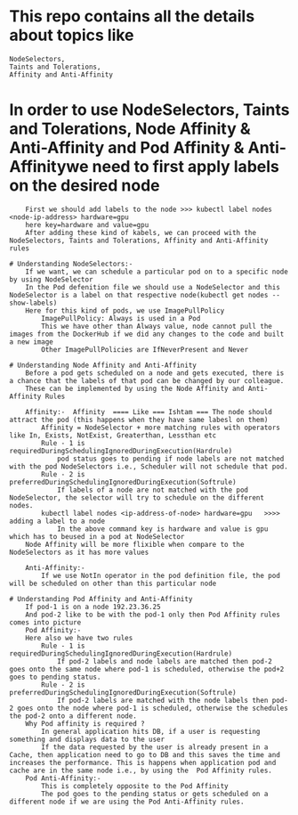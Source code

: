 # This repo contains all the details about topics like 
    NodeSelectors, 
    Taints and Tolerations, 
    Affinity and Anti-Affinity

# In order to use  NodeSelectors, Taints and Tolerations, Node Affinity & Anti-Affinity  and Pod Affinity &  Anti-Affinitywe need to first apply labels on the desired node
        First we should add labels to the node >>> kubectl label nodes <node-ip-address> hardware=gpu
        here key=hardware and value=gpu
        After adding these kind of kabels, we can proceed with the NodeSelectors, Taints and Tolerations, Affinity and Anti-Affinity rules

    # Understanding NodeSelectors:-
        If we want, we can schedule a particular pod on to a specific node by using NodeSelector
        In the Pod defenition file we should use a NodeSelector and this NodeSelector is a label on that respective node(kubectl get nodes --show-labels)
        Here for this kind of pods, we use ImagePullPolicy 
            ImagePullPolicy: Always is used in a Pod
            This we have other than Always value, node cannot pull the images from the DockerHub if we did any changes to the code and built a new image
            Other ImagePullPolicies are IfNeverPresent and Never

    # Understanding Node Affinity and Anti-Affinity
        Before a pod gets scheduled on a node and gets executed, there is a chance that the labels of that pod can be changed by our colleague.
        These can be implemented by using the Node Affinity and Anti-Affinity Rules

        Affinity:-  Affinity  ==== Like === Ishtam === The node should attract the pod (this happens when they have same labesl on them)
            Affinity = NodeSelector + more matching rules with operators like In, Exists, NotExist, Greaterthan, Lessthan etc
            Rule - 1 is requiredDuringSchedulingIgnoredDuringExecution(Hardrule)
                pod status goes to pending if node labels are not matched with the pod NodeSelectors i.e., Scheduler will not schedule that pod.
            Rule - 2 is preferredDuringSchedulingIgnoredDuringExecution(Softrule)
                If labels of a node are not matched with the pod NodeSelector, the selector will try to schedule on the different nodes.
            kubectl label nodes <ip-address-of-node> hardware=gpu   >>>> adding a label to a node
                In the above command key is hardware and value is gpu which has to beused in a pod at NodeSelector
        Node Affinity will be more flixible when compare to the NodeSelectors as it has more values

        Anti-Affinity:-
            If we use NotIn operator in the pod definition file, the pod will be scheduled on other than this particular node
    
    # Understanding Pod Affinity and Anti-Affinity
        If pod-1 is on a node 192.23.36.25
        And pod-2 like to be with the pod-1 only then Pod Affinity rules comes into picture
        Pod Affinity:-
        Here also we have two rules
            Rule - 1 is requiredDuringSchedulingIgnoredDuringExecution(Hardrule)
                If pod-2 labels and node labels are matched then pod-2 goes onto the same node where pod-1 is scheduled, otherwise the pod+2 goes to pending status.
            Rule - 2 is preferredDuringSchedulingIgnoredDuringExecution(Softrule)
                If pod-2 labels are matched with the node labels then pod-2 goes onto the node where pod-1 is scheduled, otherwise the schedules the pod-2 onto a different node.
        Why Pod affinity is required ?
            In general application hits DB, if a user is requesting something and displays data to the user
            If the data requested by the user is already present in a Cache, then application need to go to DB and this saves the time and increases the performance. This is happens when application pod and cache are in the same node i.e., by using the  Pod Affinity rules.
        Pod Anti-Affinity:-
            This is completely opposite to the Pod Affinity
            The pod goes to the pending status or gets scheduled on a different node if we are using the Pod Anti-Affinity rules.       
        


            



